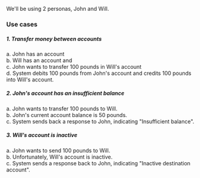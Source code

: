 We'll be using 2 personas, John and Will.

### Use cases
##### 1. Transfer money between accounts
a. John has an account  
b. Will has an account and  
c. John wants to transfer 100 pounds in Will's account  
d. System debits 100 pounds from John's account and credits 100 pounds into Will's account.  

##### 2. John's account has an insufficient balance
a. John wants to transfer 100 pounds to Will.  
b. John's current account balance is 50 pounds.  
c. System sends back a response to John, indicating "Insufficient balance".  

##### 3. Will's account is inactive
a. John wants to send 100 pounds to Will.  
b. Unfortunately, Will's account is inactive.  
c. System sends a response back to John, indicating "Inactive destination account".  

